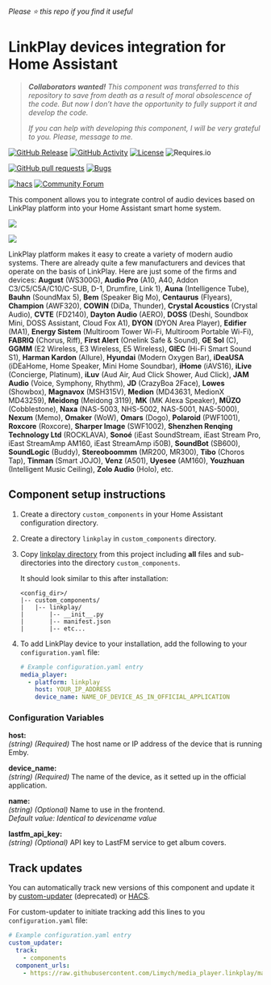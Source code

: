 *Please :star: this repo if you find it useful*

# LinkPlay devices integration for Home Assistant

> ***Collaborators wanted!** This component was transferred to this repository to save from death as a result of moral obsolescence of the code. But now I don’t have the opportunity to fully support it and develop the code.*
> 
> *If you can help with developing this component, I will be very grateful to you.  Please, message to me.*

[![GitHub Release](https://img.shields.io/github/tag-date/Limych/media_player.linkplay?label=release&style=popout)](https://github.com/Limych/media_player.linkplay/releases)
[![GitHub Activity](https://img.shields.io/github/commit-activity/y/Limych/media_player.linkplay.svg?style=popout)](https://github.com/Limych/media_player.linkplay/commits/master)
[![License](https://img.shields.io/github/license/Limych/media_player.linkplay.svg?style=popout)](LICENSE)
![Requires.io](https://img.shields.io/requires/github/Limych/media_player.linkplay)

[![GitHub pull requests](https://img.shields.io/github/issues-pr/Limych/media_player.linkplay?style=popout)](https://github.com/Limych/media_player.linkplay/pulls)
[![Bugs](https://img.shields.io/github/issues/Limych/media_player.linkplay/bug.svg?colorB=red&label=bugs&style=popout)](https://github.com/Limych/media_player.linkplay/issues?q=is%3Aopen+is%3Aissue+label%3ABug)

[![hacs](https://img.shields.io/badge/HACS-Default-orange.svg?style=popout)][hacs]
[![Community Forum](https://img.shields.io/badge/community-forum-brightgreen.svg?style=popout)][forum-support]

This component allows you to integrate control of audio devices based on LinkPlay platform into your Home Assistant smart home system.

![](https://raw.githubusercontent.com/Limych/media_player.linkplay/master/docs/images/linkplay_logo.png)

![](https://raw.githubusercontent.com/Limych/media_player.linkplay/master/docs/images/linkplay_devices.png)

LinkPlay platform makes it easy to create a variety of modern audio systems. There are already quite a few manufacturers and devices that operate on the basis of LinkPlay. Here are just some of the firms and devices:
**August** (WS300G),
**Audio Pro** (A10, A40, Addon C3/C5/C5A/C10/C-SUB, D-1, Drumfire, Link 1),
**Auna** (Intelligence Tube),
**Bauhn** (SoundMax 5),
**Bem** (Speaker Big Mo),
**Centaurus** (Flyears),
**Champion** (AWF320),
**COWIN** (DiDa, Thunder),
**Crystal Acoustics** (Crystal Audio),
**CVTE** (FD2140),
**Dayton Audio** (AERO),
**DOSS** (Deshi, Soundbox Mini, DOSS Assistant, Cloud Fox A1),
**DYON** (DYON Area Player),
**Edifier** (MA1),
**Energy Sistem** (Multiroom Tower Wi-Fi, Multiroom Portable Wi-Fi),
**FABRIQ** (Chorus, Riff),
**First Alert** (Onelink Safe & Sound),
**GE Sol** (C),
**GGMM** (E2 Wireless, E3 Wireless, E5 Wireless),
**GIEC** (Hi-Fi Smart Sound S1),
**Harman Kardon** (Allure),
**Hyundai** (Modern Oxygen Bar),
**iDeaUSA** (iDEaHome, Home Speaker, Mini Home Soundbar),
**iHome** (iAVS16),
**iLive** (Concierge, Platinum),
**iLuv** (Aud Air, Aud Click Shower, Aud Click),
**JAM Audio** (Voice, Symphony, Rhythm),
**JD** (CrazyBoa 2Face),
**Lowes** (Showbox),
**Magnavox** (MSH315V),
**Medion** (MD43631, MedionX MD43259),
**Meidong** (Meidong 3119),
**MK** (MK Alexa Speaker),
**MÜZO** (Cobblestone),
**Naxa** (NAS-5003, NHS-5002, NAS-5001, NAS-5000),
**Nexum** (Memo),
**Omaker** (WoW),
**Omars** (Dogo),
**Polaroid** (PWF1001),
**Roxcore**	(Roxcore),
**Sharper Image** (SWF1002),
**Shenzhen Renqing Technology Ltd** (ROCKLAVA),
**Sonoé** (iEast SoundStream, iEast Stream Pro, iEast StreamAmp AM160, iEast StreamAmp i50B),
**SoundBot** (SB600),
**SoundLogic** (Buddy),
**Stereoboommm** (MR200, MR300),
**Tibo** (Choros Tap),
**Tinman** (Smart JOJO),
**Venz** (A501),
**Uyesee** (AM160),
**Youzhuan** (Intelligent Music Ceiling),
**Zolo Audio** (Holo),
etc.

## Component setup instructions

1. Create a directory `custom_components` in your Home Assistant configuration directory.

1. Create a directory `linkplay` in `custom_components` directory.

1. Copy [linkplay directory](https://github.com/Limych/media_player.linkplay/tree/master/custom_components/media_player.linkplay) from this project including **all** files and sub-directories into the directory `custom_components`.

    It should look similar to this after installation:
    ```
    <config_dir>/
    |-- custom_components/
    |   |-- linkplay/
    |       |-- __init__.py
    |       |-- manifest.json
    |       |-- etc...
    ```


1. To add LinkPlay device to your installation, add the following to your `configuration.yaml` file:
    
    ```yaml
    # Example configuration.yaml entry
    media_player:
      - platform: linkplay
        host: YOUR_IP_ADDRESS 
        device_name: NAME_OF_DEVICE_AS_IN_OFFICIAL_APPLICATION 
    ```

### Configuration Variables
  
**host:**\
  *(string)* *(Required)* The host name or IP address of the device that is running Emby.
  
**device_name:**\
  *(string)* *(Required)* The name of the device, as it setted up in the official application.

**name:**\
  *(string)* *(Optional)* Name to use in the frontend.\
  *Default value: Identical to devicename value*

**lastfm_api_key:**\
  *(string)* *(Optional)* API key to LastFM service to get album covers.

## Track updates

You can automatically track new versions of this component and update it by [custom-updater](https://github.com/custom-components/custom_updater) (deprecated) or [HACS][hacs].

For custom-updater to initiate tracking add this lines to you `configuration.yaml` file:

```yaml
# Example configuration.yaml entry
custom_updater:
  track:
    - components
  component_urls:
    - https://raw.githubusercontent.com/Limych/media_player.linkplay/master/custom_components.json
```

[forum-support]: https://community.home-assistant.io/t/linkplay-integration/33878
[hacs]: https://github.com/custom-components/hacs
